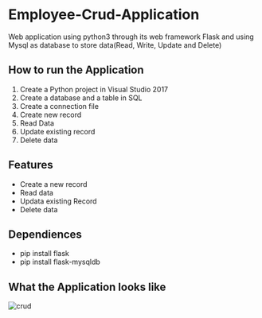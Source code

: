 # Employee-Crud-Application
Web application using python3 through its web framework Flask and using Mysql as database to store data(Read, Write, Update and Delete)

## How to run the Application
1. Create a Python project in Visual Studio 2017
2. Create a database and a table in SQL
3. Create a connection file
4. Create new record
5. Read Data
6. Update existing record
7. Delete data

## Features
- Create a new record
- Read data
- Updata existing Record
- Delete data

## Dependiences
- pip install flask
- pip install flask-mysqldb

## What the Application looks like
![crud](https://user-images.githubusercontent.com/29799005/101937559-07036500-3c08-11eb-8418-6f9949aaf4ff.PNG)


